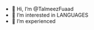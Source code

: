 - 👋 Hi, I’m @TalmeezFuaad
- 👀 I’m interested in LANGUAGES
- 🌱 I’m experienced
<!---
TalmeezFuaad/TalmeezFuaad is a ✨ special ✨ repository because its `README.md` (this file) appears on your GitHub profile.
You can click the Preview link to take a look at your changes.
--->
